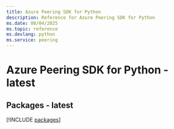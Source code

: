 ```yaml
---
title: Azure Peering SDK for Python
description: Reference for Azure Peering SDK for Python
ms.date: 08/04/2025
ms.topic: reference
ms.devlang: python
ms.service: peering
---
```

# Azure Peering SDK for Python - latest
## Packages - latest
[!INCLUDE [packages](peering-index.md)]